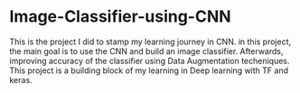 # Image-Classifier-using-CNN
This is the project I did to stamp my learning journey in CNN. in this project, the main goal is to use the CNN and build an image classifier. Afterwards, improving accuracy of the classifier using Data Augmentation techeniques. This project is a building block of my learning in Deep learning with TF and keras. 
